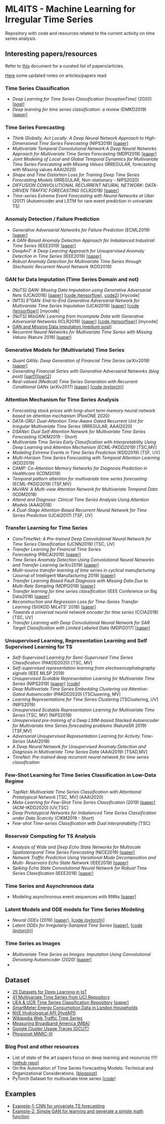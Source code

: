 # ML4ITS - Machine Learning for Irregular Time Series

Repository with code and resources related to the current activity on time series analysis.

## Interesting papers/resources
Refer to [this](https://docs.google.com/document/d/1qw6QkqPOySN6NbkHx6qfSaWEWPHeNW0y7Mgx2uccbH0/edit?usp=sharing) document for a curated list of papers/articles.

[Here](https://docs.google.com/document/d/1xtFhYKeJX-qfHBGx1T-zCZIrQ2DmCI0ZgpDcq5O8X0w/edit?usp=sharing) some updated notes on articles/papers read

### Time Series Classification
- *Deep Learning for Time Series Classification (InceptionTime)* (2020) [[post]](https://towardsdatascience.com/deep-learning-for-time-series-classification-inceptiontime-245703f422db)
- *Deep learning for time series classification: a review* (DMKD2019) [[paper]](https://dl.acm.org/doi/10.1007/s10618-019-00619-1)

### Time Series Forecasting
- *Think Globally, Act Locally: A Deep Neural Network Approach to High-Dimensional Time Series Forecasting* (NIPS2019) [[paper]](http://papers.neurips.cc/paper/8730-think-globally-act-locally-a-deep-neural-network-approach-to-high-dimensional-time-series-forecasting)
- *Multivariate Temporal Convolutional Network:A Deep Neural Networks Approach for Multivariate Time Series Forecasting* (MDPI2019) [[paper]](https://www.mdpi.com/2079-9292/8/8/876)
- *Joint Modeling of Local and Global Temporal Dynamics for Multivariate Time Series Forecasting with Missing Values* (IRREGULAR, forecasting with Missing values AAAI2020)
- *Shape and Time Distortion Loss for Training Deep Time Series Forecasting Models* (IRREGULAR, Non-stationary - NIPS2020)
- *DIFFUSION CONVOLUTIONAL RECURRENT NEURAL NETWORK: DATA-DRIVEN TRAFFIC FORECASTING* (ICLR2018) [[paper]](https://openreview.net/pdf?id=SJiHXGWAZ)
- *Time-series Extreme Event Forecasting with Neural Networks at Uber* (2017) (Autoencoder and LSTM for rare event prediction in univariate TS)


### Anomaly Detection / Failure Prediction
- *Generative Adversarial Networks for Failure Prediction* (ECML2019) [[paper]](https://link.springer.com/chapter/10.1007/978-3-030-46133-1_37)
- *A GAN-Based Anomaly Detection Approach for Imbalanced Industrial Time Series* (IEEE2019) [[paper]](https://ieeexplore.ieee.org/document/8853246)
- *DeepAnT: A Deep Learning Approach for Unsupervised Anomaly Detection in Time Series* (IEEE2019) [[paper]](https://ieeexplore.ieee.org/document/8581424)
- *Robust Anomaly Detection for Multivariate Time Series through Stochastic Recurrent Neural Network* (KDD2019)

### GAN for Data Imputation (Time Series Domain and not)
- [NoTS] *GAIN: Missing Data Imputation using Generative Adversarial Nets* (IJCAI2018) [[paper](http://proceedings.mlr.press/v80/yoon18a/yoon18a.pdf)] [[code (tensorflow)](https://github.com/jsyoon0823/GAIN), [code2](https://github.com/lethaiq/GAIN)] [mycode]
- [MTS] *E²GAN: End-to-End Generative Adversarial Network for Multivariate Time Series Imputation* (IJCAI2019) [[paper](https://www.ijcai.org/Proceedings/2019/429)] [[code (tensorflow)](https://github.com/Luoyonghong/E2EGAN)] [mycode]
- [NoTS] *MisGAN: Learning from Incomplete Data with Generative Adversarial Networks* (ICLR2019) [[paper](https://arxiv.org/abs/1902.09599)] [[code (tensorflow)](https://github.com/steveli/misgan)] [mycode]
- [GAN and Missing Data Imputation (medium post)](https://towardsdatascience.com/gans-and-missing-data-imputation-815a0cbc4ece)
- *Recurrent Neural Networks for Multivariate Time Series with Missing Values* (Nature 2018) [[paper]](https://www.nature.com/articles/s41598-018-24271-9)

### Generative Models for (Multivariate) Time Series
- *Quant GANs: Deep Generation of Financial Time Series* (arXiv2019) [[paper]](https://arxiv.org/abs/1907.06673)
- *Generating Financial Series with Generative Adversarial Networks (blog post)* [[part1]](https://quantdare.com/generating-financial-series-with-generative-adversarial-networks/)[[part2]](https://quantdare.com/generating-financial-series-with-gans-ii/)
- *Real-valued (Medical) Time Series Generation with Recurrent Conditional GANs* (arXiv2017) [[paper]](https://arxiv.org/abs/1706.02633) [[code (pytorch)]](https://github.com/proceduralia/pytorch-GAN-timeseries)

### Attention Mechanism for Time Series Analysis
- *Forecasting stock prices with long-short term memory neural network based on attention mechanism* (PlosONE 2020)
- *DATA-GRU: Dual-Attention Time-Aware Gated Recurrent Unit for Irregular Multivariate Time Series* (IRREGULAR, AAAI2020)
- *DSANet: Dual Self-Attention Network for Multivariate Time Series Forecasting* (CIKM2019 - Short)
- *Multivariate Time Series Early Classification with Interpretability Using Deep Learning and Attention Mechanism (ECML-PKDD2019)* [TSC,MV]
- *Modeling Extreme Events in Time Series Prediction* (KDD2019) [TSF, UV]
- *Multi-Horizon Time Series Forecasting with Temporal Attention Learning* (KDD2019)
- *CAMP: Co-Attention Memory Networks for Diagnosis Prediction in Healthcare* (ICDM2019)
- *Temporal pattern attention for multivariate time series forecasting* (ECML-PKDD2019) [TSF,MV]
- *MuVAN: A Multi-view Attention Network for Multivariate Temporal Data* (ICDM2018)
- *Attend and Diagnose: Clinical Time Series Analysis Using Attention Models* (AAAI2018)
- *A Dual-Stage Attention-Based Recurrent Neural Network for Time Series Prediction* (IJCAI2017) [TSF, UV]

### Transfer Learning for Time Series
- *ConvTimeNet: A Pre-trained Deep Convolutional Neural Network for Time Series Classification* (IJCNN2019) [TSC, UV]
- *Transfer Learning for Financial Time Series Forecasting* (PRICAI2019) [[paper]](https://link.springer.com/chapter/10.1007/978-3-030-29911-8_3)
- *Time Series Anomaly Detection Using Convolutional Neural Networks and Transfer Learning* (arXiv2019) [[paper]](https://arxiv.org/abs/1905.13628)
- *Multi-source transfer learning of time series in cyclical manufacturing* (Journal of Intelligent Manufacturing 2019) [[paper]](https://link.springer.com/article/10.1007/s10845-019-01499-4)
- *Transfer Learning Based Fault Diagnosis with Missing Data Due to Multi-Rate Sampling* (MDPI2019) [[paper]](https://www.ncbi.nlm.nih.gov/pmc/articles/PMC6514833/)
- *Transfer learning for time series classification* (IEEE Conference on Big Data2018) [[paper]](https://ieeexplore.ieee.org/document/8621990)
- *Reconstruction and Regression Loss for Time-Series Transfer Learning* (SIGKDD MiLeTS' 2018) [[paper]](https://milets18.github.io/papers/milets18_paper_2.pdf)
- *Towards a universal neural network encoder for time series* (CCIA2018) [TSC, UV] 
- *Transfer Learning with Deep Convolutional Neural Network for SAR Target Classification with Limited Labeled Data* (MDPI2017) [[paper]](https://www.mdpi.com/2072-4292/9/9/907)

### Unsupervised Learning, Representation Learning and Self Supervised Learning for TS
- *Self-Supervised Learning for Semi-Supervised Time Series Classification* (PAKDD2020) [TSC, MV]
- *Self-supervised representation learning from electroencephalography signals* (IEEE MLSP 2019)
- *Unsupervised Scalable Representation Learning for Multivariate Time Series* (NIPS2019) [[paper]](https://papers.nips.cc/paper/8713-unsupervised-scalable-representation-learning-for-multivariate-time-series) [[code]](https://github.com/White-Link/UnsupervisedScalableRepresentationLearningTimeSeries)
- *Deep Multivariate Time Series Embedding Clustering via Attentive-Gated Autoencoder* (PAKDD2020) [TSClusering, MV]
- *Learning Representations for Time Series Clustering* [TSClustering, UV] (NIPS2019)
- *Unsupervised Scalable Representation Learning for Multivariate Time Series* [TSC, MV] (NIPS2019)
- *Unsupervised pre-training of a Deep LStM-based Stacked Autoencoder for Multivariate time Series forecasting problems* (NatureSR 2019) [TSF,MV]
- *Adversarial Unsupervised Representation Learning for Activity Time-Series* (AAAI2019)
- *A Deep Neural Network for Unsupervised Anomaly Detection and Diagnosis in Multivariate Time Series Data* (AAAI2019) [TSAD,MV]
- *TimeNet: Pre-trained deep recurrent neural network for time series classification*

### Few-Shot Learning for Time Series Classification in Low-Data Regime 
- *TapNet: Multivariate Time Series Classification with Attentional Prototypical Network* [TSC, MV] (AAAI2020)
- *Meta-Learning for Few-Shot Time Series Classification* (2019) [[paper]](https://arxiv.org/abs/1909.07155) (ACM-IKDD2020) [UV,TSC]
- *Deep Prototypical Networks for Imbalanced Time Series Classification under Data Scarcity* (CIKM2019 - Short)
- *Few-shot Time-series Classification with Dual Interpretability* [TSC]

### Reservoir Computing for TS Analysis
- *Analysis of Wide and Deep Echo State Networks for Multiscale Spatiotemporal Time Series Forecasting* (NICE2019) [[paper]](https://dl.acm.org/doi/10.1145/3320288.3320303)
- *Network Traffic Prediction Using Variational Mode Decomposition and Multi- Reservoirs Echo State Network* (IEEE2019) [[paper]](https://ieeexplore.ieee.org/abstract/document/8846010)
- *Spiking Echo State Convolutional Neural Network for Robust Time Series Classification* (IEEE2018) [[paper]](https://ieeexplore.ieee.org/document/8580574)

### Time Series and Asynchronous data
- Modeling asynchronous event sequences with RNNs [[paper]](https://www.sciencedirect.com/science/article/pii/S1532046418300996)

### Latent Models and ODE models for Time Series Modeling
 - *Neural ODEs* (2019) [[paper]](https://arxiv.org/abs/1806.07366), [[code (pytorch)]](https://github.com/rtqichen/torchdiffeq)
 - *Latent ODEs for Irregularly-Sampled Time Series* [[paper]](https://arxiv.org/abs/1907.03907), [[code (pytorch)]](https://github.com/YuliaRubanova/latent_ode)

### Time Series as Images
- *Multivariate Time Series as Images: Imputation Using Convolutional Denoising Autoencoder (2020)* [[paper]](https://link.springer.com/chapter/10.1007/978-3-030-44584-3_1)
-

## Dataset
- [25 Datasets for Deep Learning in IoT](https://hub.packtpub.com/25-datasets-deep-learning-iot/?utm_source=affiliate&utm_medium=rakuten&utm_campaign=2126220:adgoal.net&utm_content=10&utm_term=us_network&ranMID=45060&ranEAID=a1LgFw09t88&ranSiteID=a1LgFw09t88-rGnxSa5HZICOQ9ewmmK8Kg)
- [41 Multivariate Time Series from UCI Repository](https://archive.ics.uci.edu/ml/datasets.php?format=&task=&att=&area=&numAtt=10to100&numIns=&type=ts&sort=nameUp&view=table)
- [UEA & UCR Time Series Classification Repository](http://www.timeseriesclassification.com/index.php) [[paper]](https://arxiv.org/abs/1811.00075)
- [SmartMeter Energy Consumption Data in London Households](https://data.london.gov.uk/dataset/smartmeter-energy-use-data-in-london-households)
- [NVE Hydrological API (HydAPI)](https://hydapi.nve.no/UserDocumentation/)
- [Wikipedia Web Traffic Time Series](https://www.kaggle.com/c/web-traffic-time-series-forecasting)
- [Measuring Broadband America (MBA)](https://www.fcc.gov/reports-research/reports/measuring-broadband-america/raw-data-measuring-broadband-america-seventh)
- [Google Cluster Usage Traces (GCUT)](https://github.com/google/cluster-data)
- [Physionet MIMIC-III](https://mimic.physionet.org/)

### Blog Post and other resources
- List of state of the art papers focus on deep learning and resources !!!!! [[github repo]](https://github.com/Alro10/deep-learning-time-series)
- On the Automation of Time Series Forecasting Models: Technical and Organizational Considerations. [[blogpost]](https://towardsdatascience.com/on-the-automation-of-time-series-forecasting-models-technical-and-organizational-considerations-286db3120c8e)
- PyTorch Dataset for multivariate time series [[code]](https://github.com/JulesBelveze/time-series-dataset)


## Examples
- [Example-1: CNN for univariate TS forecasting](./Example-1/)
- [Example-2: Simple GAN for learning and generate a simple math function](./Example-2/)
